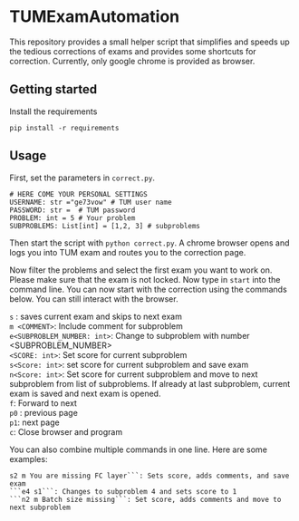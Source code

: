 # TUMExamAutomation
This repository provides a small helper script that simplifies and speeds up the tedious corrections of exams and provides some shortcuts for correction. 
Currently, only google chrome is provided as browser.

## Getting started
Install the requirements
```
pip install -r requirements
```

## Usage

First, set the parameters in ```correct.py```.

```
# HERE COME YOUR PERSONAL SETTINGS
USERNAME: str ="ge73vow" # TUM user name
PASSWORD: str =  # TUM password
PROBLEM: int = 5 # Your problem
SUBPROBLEMS: List[int] = [1,2, 3] # subproblems
```

Then start the script with ```python correct.py```. 
A chrome browser opens and logs you into TUM exam and routes you to the correction page.

Now filter the problems and select the first exam you want to work on. Please make sure that the exam is not locked. 
Now type in ```start``` into the command line. You can now start with the correction using the commands below. 
You can still interact with the browser.


```s``` : saves current exam and skips to next exam  
```m <COMMENT>```: Include comment for subproblem  
```e<SUBPROBLEM_NUMBER: int>```: Change to subproblem with number <SUBPROBLEM_NUMBER>  
```<SCORE: int>```: Set score for current subproblem  
```s<Score: int>```: set score for current subproblem and save exam  
```n<Score: int>```: Set score for current subproblem and move to next subproblem from list of subproblems. If already at last subproblem, current exam is saved and next exam is opened.   
```f```: Forward to next   
```p0``` : previous page  
```p1```: next page  
```c```: Close browser and program  


You can also combine multiple commands in one line. Here are some examples:  
```
s2 m You are missing FC layer```: Sets score, adds comments, and save exam  
```e4 s1```: Changes to subproblem 4 and sets score to 1  
```n2 m Batch size missing```: Set score, adds comments and move to next subproblem  


